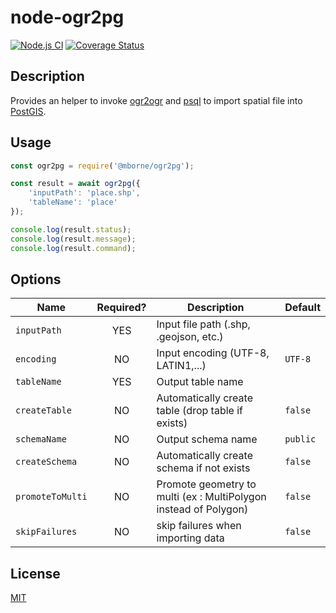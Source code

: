 # node-ogr2pg

[![Node.js CI](https://github.com/mborne/node-ogr2pg/actions/workflows/node.js.yml/badge.svg)](https://github.com/mborne/node-ogr2pg/actions/workflows/node.js.yml) [![Coverage Status](https://coveralls.io/repos/github/mborne/node-ogr2pg/badge.svg?branch=master)](https://coveralls.io/github/mborne/node-ogr2pg?branch=master)

## Description

Provides an helper to invoke [ogr2ogr](https://www.gdal.org/ogr2ogr.html) and [psql](https://www.postgresql.org/docs/current/static/app-psql.html) to import spatial file into [PostGIS](https://postgis.net/).

## Usage

```js
const ogr2pg = require('@mborne/ogr2pg');

const result = await ogr2pg({
    'inputPath': 'place.shp',
    'tableName': 'place'
});

console.log(result.status);
console.log(result.message);
console.log(result.command);
```

## Options

| Name             | Required? | Description                                                      | Default  |
| ---------------- | :-------: | ---------------------------------------------------------------- | -------- |
| `inputPath`      |    YES    | Input file path (.shp, .geojson, etc.)                           |          |
| `encoding`       |    NO     | Input encoding (UTF-8, LATIN1,...)                               | `UTF-8`  |
| `tableName`      |    YES    | Output table name                                                |          |
| `createTable`    |    NO     | Automatically create table (drop table if exists)                | `false`  |
| `schemaName`     |    NO     | Output schema name                                               | `public` |
| `createSchema`   |    NO     | Automatically create schema if not exists                        | `false`  |
| `promoteToMulti` |    NO     | Promote geometry to multi (ex : MultiPolygon instead of Polygon) | `false`  |
| `skipFailures`   |    NO     | skip failures when importing data                                | `false`  |

## License

[MIT](LICENSE)
